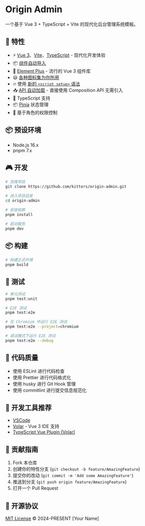 # Origin Admin

一个基于 Vue 3 + TypeScript + Vite 的现代化后台管理系统模板。

## 🚀 特性

- ⚡️ [Vue 3](https://v3.vuejs.org/)、[Vite](https://vitejs.dev/)、[TypeScript](https://www.typescriptlang.org/) - 现代化开发体验
- 📦 [组件自动导入](https://github.com/antfu/unplugin-vue-components)
- 🎨 [Element Plus](https://element-plus.org/) - 流行的 Vue 3 组件库
- 😃 [各种图标集为你所用](https://github.com/antfu/unocss/tree/main/packages/preset-icons)
- 🔥 使用 [新的 `<script setup>` 语法](https://github.com/vuejs/rfcs/pull/227)
- 📥 [API 自动加载](https://github.com/antfu/unplugin-auto-import) - 直接使用 Composition API 无需引入
- 🦾 TypeScript 支持
- 📦 [Pinia](https://pinia.vuejs.org/) 状态管理
- 🔐 基于角色的权限控制

## 📦 预设环境

- Node.js 16.x
- pnpm 7.x

## 🎮 开发

```bash
# 克隆项目
git clone https://github.com/kittors/origin-admin.git

# 进入项目目录
cd origin-admin

# 安装依赖
pnpm install

# 启动服务
pnpm dev
```

## 📦 构建

```bash
# 构建正式环境
pnpm build
```

## 🔧 测试

```bash
# 单元测试
pnpm test:unit

# E2E 测试
pnpm test:e2e

# 在 Chromium 中运行 E2E 测试
pnpm test:e2e --project=chromium

# 调试模式下运行 E2E 测试
pnpm test:e2e --debug
```

## 🔨 代码质量

- 使用 ESLint 进行代码检查
- 使用 Prettier 进行代码格式化
- 使用 husky 进行 Git Hook 管理
- 使用 commitlint 进行提交信息规范化

## 📝 开发工具推荐

- [VSCode](https://code.visualstudio.com/)
- [Volar](https://marketplace.visualstudio.com/items?itemName=Vue.volar) - Vue 3 IDE 支持
- [TypeScript Vue Plugin (Volar)](https://marketplace.visualstudio.com/items?itemName=Vue.vscode-typescript-vue-plugin)

## 🌟 贡献指南

1. Fork 本仓库
2. 创建你的特性分支 (`git checkout -b feature/AmazingFeature`)
3. 提交你的改动 (`git commit -m 'Add some AmazingFeature'`)
4. 推送到分支 (`git push origin feature/AmazingFeature`)
5. 打开一个 Pull Request

## 📄 开源协议

[MIT License](LICENSE) © 2024-PRESENT [Your Name]
